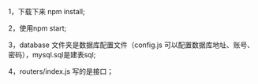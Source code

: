 1，下载下来 npm install;

2，使用npm start;

3，database 文件夹是数据库配置文件（config.js 可以配置数据库地址、账号、密码），mysql.sql是建表sql;

4，routers/index.js 写的是接口；